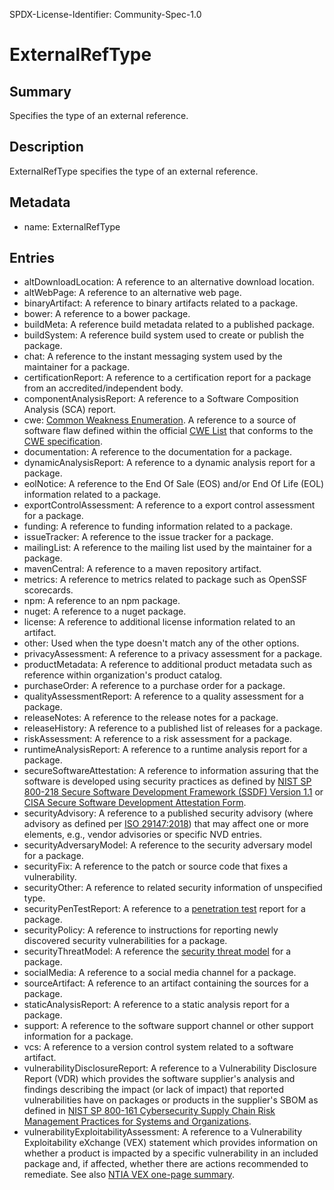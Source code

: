 SPDX-License-Identifier: Community-Spec-1.0

# ExternalRefType

## Summary

Specifies the type of an external reference.

## Description

ExternalRefType specifies the type of an external reference.

## Metadata

- name: ExternalRefType

## Entries

- altDownloadLocation: A reference to an alternative download location.
- altWebPage: A reference to an alternative web page.
- binaryArtifact: A reference to binary artifacts related to a package.
- bower: A reference to a bower package.
- buildMeta: A reference build metadata related to a published package.
- buildSystem: A reference build system used to create or publish the package.
- chat: A reference to the instant messaging system used by the maintainer for a package.
- certificationReport: A reference to a certification report for a package from an accredited/independent body.
- componentAnalysisReport: A reference to a Software Composition Analysis (SCA) report.
- cwe: [Common Weakness Enumeration](https://csrc.nist.gov/glossary/term/common_weakness_enumeration). A reference to a source of software flaw defined within the official [CWE List](https://cwe.mitre.org/data/) that conforms to the [CWE specification](https://cwe.mitre.org/).
- documentation: A reference to the documentation for a package.
- dynamicAnalysisReport: A reference to a dynamic analysis report for a package.
- eolNotice: A reference to the End Of Sale (EOS) and/or End Of Life (EOL) information related to a package.
- exportControlAssessment: A reference to a export control assessment for a package.
- funding: A reference to funding information related to a package.
- issueTracker: A reference to the issue tracker for a package.
- mailingList: A reference to the mailing list used by the maintainer for a package.
- mavenCentral: A reference to a maven repository artifact.
- metrics: A reference to metrics related to package such as OpenSSF scorecards.
- npm: A reference to an npm package.
- nuget: A reference to a nuget package.
- license: A reference to additional license information related to an artifact.
- other: Used when the type doesn't match any of the other options.
- privacyAssessment: A reference to a privacy assessment for a package.
- productMetadata: A reference to additional product metadata such as reference within organization's product catalog.
- purchaseOrder: A reference to a purchase order for a package.
- qualityAssessmentReport: A reference to a quality assessment for a package.
- releaseNotes: A reference to the release notes for a package.
- releaseHistory: A reference to a published list of releases for a package.
- riskAssessment: A reference to a risk assessment for a package.
- runtimeAnalysisReport: A reference to a runtime analysis report for a package.
- secureSoftwareAttestation: A reference to information assuring that the software is developed using security practices as defined by [NIST SP 800-218 Secure Software Development Framework (SSDF) Version 1.1](https://csrc.nist.gov/pubs/sp/800/218/final) or [CISA Secure Software Development Attestation Form](https://www.cisa.gov/resources-tools/resources/secure-software-development-attestation-form).
- securityAdvisory: A reference to a published security advisory (where advisory as defined per [ISO 29147:2018](https://www.iso.org/standard/72311.html)) that may affect one or more elements, e.g., vendor advisories or specific NVD entries.
- securityAdversaryModel: A reference to the security adversary model for a package.
- securityFix: A reference to the patch or source code that fixes a vulnerability.
- securityOther: A reference to related security information of unspecified type.
- securityPenTestReport: A reference to a [penetration test](https://en.wikipedia.org/wiki/Penetration_test) report for a package.
- securityPolicy: A reference to instructions for reporting newly discovered security vulnerabilities for a package.
- securityThreatModel: A reference the [security threat model](https://en.wikipedia.org/wiki/Threat_model) for a package.
- socialMedia: A reference to a social media channel for a package.
- sourceArtifact: A reference to an artifact containing the sources for a package.
- staticAnalysisReport: A reference to a static analysis report for a package.
- support: A reference to the software support channel or other support information for a package.
- vcs: A reference to a version control system related to a software artifact.
- vulnerabilityDisclosureReport: A reference to a Vulnerability Disclosure Report (VDR) which provides the software supplier's analysis and findings describing the impact (or lack of impact) that reported vulnerabilities have on packages or products in the supplier's SBOM as defined in [NIST SP 800-161 Cybersecurity Supply Chain Risk Management Practices for Systems and Organizations](https://csrc.nist.gov/pubs/sp/800/161/r1/final).
- vulnerabilityExploitabilityAssessment: A reference to a Vulnerability Exploitability eXchange (VEX) statement which provides information on whether a product is impacted by a specific vulnerability in an included package and, if affected, whether there are actions recommended to remediate. See also [NTIA VEX one-page summary](https://ntia.gov/files/ntia/publications/vex_one-page_summary.pdf).
